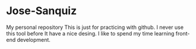 # Jose-Sanquiz
My personal repository
This is just for practicing with github. I never use this tool before
It have a nice desing.
I like to spend my time learning front-end development.
